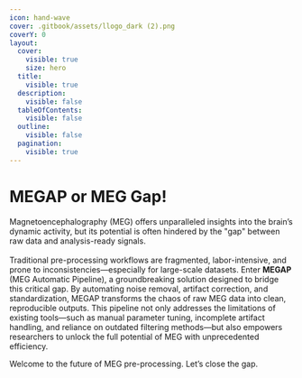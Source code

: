 ```yaml
---
icon: hand-wave
cover: .gitbook/assets/llogo_dark (2).png
coverY: 0
layout:
  cover:
    visible: true
    size: hero
  title:
    visible: true
  description:
    visible: false
  tableOfContents:
    visible: false
  outline:
    visible: false
  pagination:
    visible: true
---
```


# MEGAP or MEG Gap!

Magnetoencephalography (MEG) offers unparalleled insights into the brain’s dynamic activity, but its potential is often hindered by the "gap" between raw data and analysis-ready signals. \
\
Traditional pre-processing workflows are fragmented, labor-intensive, and prone to inconsistencies—especially for large-scale datasets. Enter **MEGAP** (MEG Automatic Pipeline), a groundbreaking solution designed to bridge this critical gap. By automating noise removal, artifact correction, and standardization, MEGAP transforms the chaos of raw MEG data into clean, reproducible outputs. This pipeline not only addresses the limitations of existing tools—such as manual parameter tuning, incomplete artifact handling, and reliance on outdated filtering methods—but also empowers researchers to unlock the full potential of MEG with unprecedented efficiency.

Welcome to the future of MEG pre-processing. Let’s close the gap.
